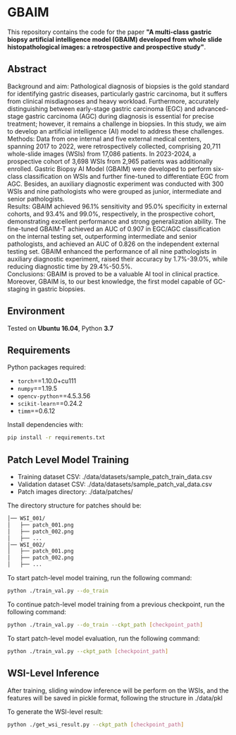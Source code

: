 # GBAIM
This repository contains the code for the paper **"A multi-class gastric biopsy artificial intelligence model (GBAIM) developed from whole slide histopathological images: a retrospective and prospective study"**.  

## Abstract  

Background and aim: Pathological diagnosis of biopsies is the gold standard for identifying gastric diseases, particularly gastric carcinoma, but it suffers from clinical misdiagnoses and heavy workload. Furthermore, accurately distinguishing between early-stage gastric carcinoma (EGC) and advanced-stage gastric carcinoma (AGC) during diagnosis is essential for precise treatment; however, it remains a challenge in biopsies. In this study, we aim to develop an artificial intelligence (AI) model to address these challenges.  
Methods: Data from one internal and five external medical centers, spanning 2017 to 2022, were retrospectively collected, comprising 20,711 whole-slide images (WSIs) from 17,086 patients. In 2023-2024, a prospective cohort of 3,698 WSIs from 2,965 patients was additionally enrolled. Gastric Biopsy AI Model (GBAIM) were developed to perform six-class classification on WSIs and further fine-tuned to differentiate EGC from AGC. Besides, an auxiliary diagnostic experiment was conducted with 300 WSIs and nine pathologists who were grouped as junior, intermediate and senior pathologists.   
Results: GBAIM achieved 96.1% sensitivity and 95.0% specificity in external cohorts, and 93.4% and 99.0%, respectively, in the prospective cohort, demonstrating excellent performance and strong generalization ability. The fine-tuned GBAIM-T achieved an AUC of 0.907 in EGC/AGC classification on the internal testing set, outperforming intermediate and senior pathologists, and achieved an AUC of 0.826 on the independent external testing set. GBAIM enhanced the performance of all nine pathologists in auxiliary diagnostic experiment, raised their accuracy by 1.7%-39.0%, while reducing diagnostic time by 29.4%-50.5%.   
Conclusions: GBAIM is proved to be a valuable AI tool in clinical practice. Moreover, GBAIM is, to our best knowledge, the first model capable of GC-staging in gastric biopsies. 
## Environment  
Tested on **Ubuntu 16.04**, Python **3.7**  

## Requirements  
Python packages required:  
- `torch`==1.10.0+cu111
- `numpy`==1.19.5
- `opencv-python`==4.5.3.56 
- `scikit-learn`==0.24.2
- `timm`==0.6.12  

Install dependencies with:  
```bash
pip install -r requirements.txt
```


## Patch Level Model Training 
* Training dataset CSV: ./data/datasets/sample_patch_train_data.csv
* Validation dataset CSV: ./data/datasets/sample_patch_val_data.csv
* Patch images directory: ./data/patches/
  
The directory structure for patches should be:
```bash
│── WSI_001/
│   ├── patch_001.png
│   ├── patch_002.png
│   ├── ...
│── WSI_002/
│   ├── patch_001.png
│   ├── patch_002.png
│   ├── ...
```

To start patch-level model training, run the following command:
```bash
python ./train_val.py --do_train
```

To continue patch-level model training from a previous checkpoint, run the following command:
```bash 
python ./train_val.py --do_train --ckpt_path [checkpoint_path]
```

To start patch-level model evaluation, run the following command:
```bash
python ./train_val.py --ckpt_path [checkpoint_path]
```

## WSI-Level Inference
After training, sliding window inference will be perform on the WSIs, and the features will be saved in pickle format, following the structure in ./data/pkl 

To generate the WSI-level result:
```bash 
python ./get_wsi_result.py --ckpt_path [checkpoint_path]
```
